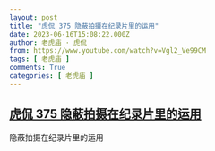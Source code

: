 ```yaml
---
layout: post
title: "虎侃 375 隐蔽拍摄在纪录片里的运用"
date: 2023-06-16T15:08:22.000Z
author: 老虎庙 · 虎侃
from: https://www.youtube.com/watch?v=Vgl2_Ve99CM
tags: [ 老虎庙 ]
comments: True
categories: [ 老虎庙 ]
---
```

<!--1686928102000-->
[虎侃 375 隐蔽拍摄在纪录片里的运用](https://www.youtube.com/watch?v=Vgl2_Ve99CM)
------

<div>
隐蔽拍摄在纪录片里的运用
</div>
